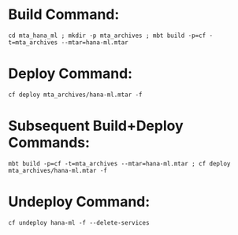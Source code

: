 # Build Command:
```
cd mta_hana_ml ; mkdir -p mta_archives ; mbt build -p=cf -t=mta_archives --mtar=hana-ml.mtar
```

# Deploy Command:
```
cf deploy mta_archives/hana-ml.mtar -f
```

# Subsequent Build+Deploy Commands:
```
mbt build -p=cf -t=mta_archives --mtar=hana-ml.mtar ; cf deploy mta_archives/hana-ml.mtar -f
```

# Undeploy Command:
```
cf undeploy hana-ml -f --delete-services
```
